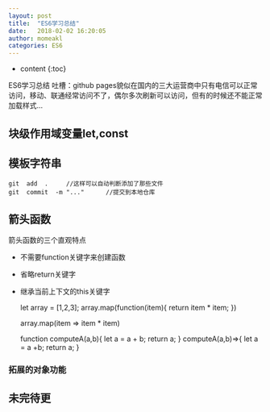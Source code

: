 ```yaml
---
layout: post
title:  "ES6学习总结"
date:   2018-02-02 16:20:05
author: momeakl
categories: ES6
---
```


* content
{:toc}

ES6学习总结  吐槽：github pages貌似在国内的三大运营商中只有电信可以正常访问，移动、联通经常访问不了，偶尔多次刷新可以访问，但有的时候还不能正常加载样式...




##  块级作用域变量let,const

    

##  模板字符串


	git  add  .     //这样可以自动判断添加了那些文件
	git  commit  -m "..."	   //提交到本地仓库
    

##  箭头函数

箭头函数的三个直观特点

* 不需要function关键字来创建函数
* 省略return关键字
* 继承当前上下文的this关键字

    
    let array = [1,2,3];
    array.map(function(item){
        return item * item;
    })
    
    array.map(item => item * item)
    
    function computeA(a,b){
        let a = a + b;
        return a;
    }
    computeA(a,b)=>{
        let a = a +b;
        return a;
    }


### 拓展的对象功能


    

##  未完待更


